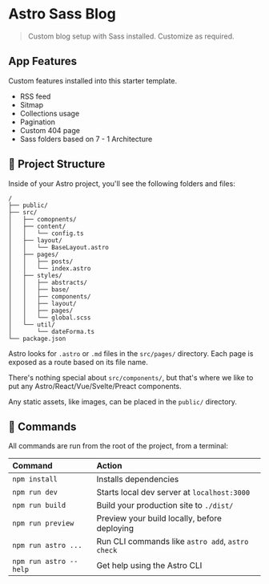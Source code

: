 # Astro Sass Blog
> Custom blog setup with Sass installed. Customize as required.

## App Features
Custom features installed into this starter template.
- RSS feed
- Sitmap
- Collections usage
- Pagination
- Custom 404 page
- Sass folders based on 7 - 1 Architecture

## 🚀 Project Structure

Inside of your Astro project, you'll see the following folders and files:

```
/
├── public/
├── src/
│   ├── comopnents/
│   ├── content/
│   │   └── config.ts
│   ├── layout/
│   │   └── BaseLayout.astro
│   ├── pages/
│   │   ├── posts/
│   │   └── index.astro
│   ├── styles/
│   │   ├── abstracts/
│   │   ├── base/
│   │   ├── components/
│   │   ├── layout/
│   │   ├── pages/
│   │   └── global.scss
│   └── util/
│       └── dateForma.ts
└── package.json
```

Astro looks for `.astro` or `.md` files in the `src/pages/` directory. Each page is exposed as a route based on its file name.

There's nothing special about `src/components/`, but that's where we like to put any Astro/React/Vue/Svelte/Preact components.

Any static assets, like images, can be placed in the `public/` directory.

## 🧞 Commands

All commands are run from the root of the project, from a terminal:

| Command                | Action                                           |
| :--------------------- | :----------------------------------------------- |
| `npm install`          | Installs dependencies                            |
| `npm run dev`          | Starts local dev server at `localhost:3000`      |
| `npm run build`        | Build your production site to `./dist/`          |
| `npm run preview`      | Preview your build locally, before deploying     |
| `npm run astro ...`    | Run CLI commands like `astro add`, `astro check` |
| `npm run astro --help` | Get help using the Astro CLI                     |

